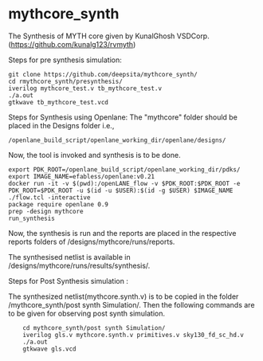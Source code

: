 # mythcore_synth
The Synthesis of MYTH core given by KunalGhosh VSDCorp.(https://github.com/kunalg123/rvmyth)

Steps for pre synthesis simulation:

    git clone https://github.com/deepsita/mythcore_synth/
    cd rmythcore_synth/presynthesis/
    iverilog mythcore_test.v tb_mythcore_test.v
    ./a.out
    gtkwave tb_mythcore_test.vcd
    
Steps for Synthesis using Openlane: 
The "mythcore" folder should be placed in the Designs folder i.e., 


    /openlane_build_script/openlane_working_dir/openlane/designs/
           
Now, the tool is invoked and synthesis is to be done.


    export PDK_ROOT=/openlane_build_script/openlane_working_dir/pdks/
    export IMAGE_NAME=efabless/openlane:v0.21
    docker run -it -v $(pwd):/openLANE_flow -v $PDK_ROOT:$PDK_ROOT -e PDK_ROOT=$PDK_ROOT -u $(id -u $USER):$(id -g $USER) $IMAGE_NAME
    ./flow.tcl -interactive
    package require openlane 0.9
    prep -design mythcore
    run_synthesis
    
Now, the synthesis is run and the reports are placed in the respective reports folders of /designs/mythcore/runs/reports.

The synthesised netlist is available in /designs/mythcore/runs/results/synthesis/.

Steps for Post Synthesis simulation :

The synthesized netlist(mythcore.synth.v) is to be copied in the folder /mythcore_synth/post synth Simulation/. Then the following commands are to be given for observing post synth simulation.



        cd mythcore_synth/post synth Simulation/
        iverilog gls.v mythcore.synth.v primitives.v sky130_fd_sc_hd.v
        ./a.out
        gtkwave gls.vcd


